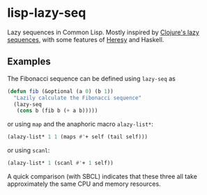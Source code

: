 # lisp-lazy-seq

Lazy sequences in Common Lisp. Mostly inspired by 
[Clojure's lazy sequences](http://clojure-doc.org/articles/language/laziness.html), with 
some features of [Heresy](http://cl-heresy.sourceforge.net/Heresy.htm) and Haskell.



## Examples

The Fibonacci sequence can be defined using `lazy-seq` as

```lisp
(defun fib (&optional (a 0) (b 1))
  "Lazily calculate the Fibonacci sequence"
  (lazy-seq
   (cons b (fib b (+ a b)))))
```

or using `map` and the anaphoric macro `alazy-list*`:

```lisp
(alazy-list* 1 1 (maps #'+ self (tail self)))
```

or using `scanl`:

```lisp
(alazy-list* 1 (scanl #'+ 1 self))
```

A quick comparison (with SBCL) indicates that these three all take approximately the same
CPU and memory resources.
